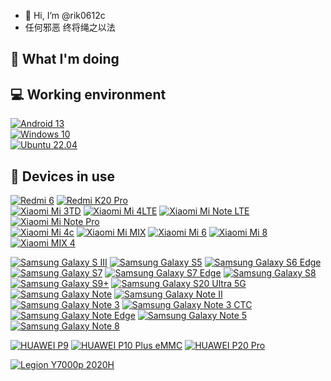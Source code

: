- 👋 Hi, I’m @rik0612c
- 任何邪恶 终将绳之以法

<!--- 
- 👀 I’m interested in ...
- 🌱 I’m currently learning ...
- 💞️ I’m looking to collaborate on ...
- 📫 How to reach me ...
--->

<!---
rik0612c/rik0612c is a ✨ special ✨ repository because its `README.md` (this file) appears on your GitHub profile.
You can click the Preview link to take a look at your changes.
--->


## 🤔 What I'm doing
<!--- - Learning Java/Kotlin. --->

## 💻 Working environment
[![Android 13](https://img.shields.io/badge/Android%2013-3ddc84?style=flat-square&logo=android&logoColor=ffffff)](https://www.android.com/android-13/)<br>
[![Windows 10](https://img.shields.io/badge/Windows%2010-00adef?style=flat-square&logo=windows&logoColor=ffffff)](#)<br>
[![Ubuntu 22.04](https://img.shields.io/badge/Ubuntu%2022%2e04-dd4814?style=flat-square&logo=ubuntu&logoColor=ffffff)](https://releases.ubuntu.com/22.04/)<br>

## 📱 Devices in use

[![Redmi 6](https://img.shields.io/badge/Redmi%206-fd4900?style=flat-square&logo=xiaomi&logoColor=ffffff)](#)
[![Redmi K20 Pro](https://img.shields.io/badge/Redmi%20K20%20Pro-fd4900?style=flat-square&logo=xiaomi&logoColor=ffffff)](#)<br>
[![Xiaomi Mi 3TD](https://img.shields.io/badge/Xiaomi%20Mi%203TD-fd4900?style=flat-square&logo=xiaomi&logoColor=ffffff)](#)
[![Xiaomi Mi 4LTE](https://img.shields.io/badge/Xiaomi%20Mi%204LTE-fd4900?style=flat-square&logo=xiaomi&logoColor=ffffff)](#)
[![Xiaomi Mi Note LTE](https://img.shields.io/badge/Xiaomi%20Mi%20NOTE%20LTE-fd4900?style=flat-square&logo=xiaomi&logoColor=ffffff)](#)
[![Xiaomi Mi Note Pro](https://img.shields.io/badge/Xiaomi%20Mi%20NOTE%20Pro-fd4900?style=flat-square&logo=xiaomi&logoColor=ffffff)](#)<br>
[![Xiaomi Mi 4c](https://img.shields.io/badge/Xiaomi%20Mi%204c-fd4900?style=flat-square&logo=xiaomi&logoColor=ffffff)](#)
[![Xiaomi Mi MIX](https://img.shields.io/badge/Xiaomi%20Mi%20MIX-fd4900?style=flat-square&logo=xiaomi&logoColor=ffffff)](#)
[![Xiaomi Mi 6](https://img.shields.io/badge/Xiaomi%20Mi%206-fd4900?style=flat-square&logo=xiaomi&logoColor=ffffff)](#)
[![Xiaomi Mi 8](https://img.shields.io/badge/Xiaomi%20Mi%208-fd4900?style=flat-square&logo=xiaomi&logoColor=ffffff)](#)
[![Xiaomi MIX 4](https://img.shields.io/badge/Xiaomi%20Mi%20MIX%204-fd4900?style=flat-square&logo=xiaomi&logoColor=ffffff)](#)
<br>

[![Samsung Galaxy S III](https://img.shields.io/badge/Samsang%20Galaxy%20S%20III-1428a0?style=flat-square&logo=Samsung&logoColor=ffffff)](#)
[![Samsung Galaxy S5](https://img.shields.io/badge/Samsang%20Galaxy%20S5-1428a0?style=flat-square&logo=Samsung&logoColor=ffffff)](#)
[![Samsung Galaxy S6 Edge](https://img.shields.io/badge/Samsang%20Galaxy%20S6%20Edge-1428a0?style=flat-square&logo=Samsung&logoColor=ffffff)](#)
[![Samsung Galaxy S7](https://img.shields.io/badge/Samsang%20Galaxy%20S7-1428a0?style=flat-square&logo=Samsung&logoColor=ffffff)](#)
[![Samsung Galaxy S7 Edge](https://img.shields.io/badge/Samsang%20Galaxy%20S7%20Edge-1428a0?style=flat-square&logo=Samsung&logoColor=ffffff)](#)
[![Samsung Galaxy S8](https://img.shields.io/badge/Samsang%20Galaxy%20S8-1428a0?style=flat-square&logo=Samsung&logoColor=ffffff)](https://www.samsung.com/us/mobile/phones/galaxy-s/galaxy-s8-64gb--unlocked--sm-g950uzkaxaa)
[![Samsung Galaxy S9+](https://img.shields.io/badge/Samsang%20Galaxy%20S9+-1428a0?style=flat-square&logo=Samsung&logoColor=ffffff)](https://www.samsung.com/sec/business/smartphones/galaxy-s9/)
[![Samsung Galaxy S20 Ultra 5G](https://img.shields.io/badge/Samsang%20Galaxy%20S20%20Ultra%205G-1428a0?style=flat-square&logo=Samsung&logoColor=ffffff)](https://www.samsung.com/hk_en/support/model/SM-G9880ZAGTGY)<br>
[![Samsung Galaxy Note](https://img.shields.io/badge/Samsang%20Galaxy%20Note-1428a0?style=flat-square&logo=Samsung&logoColor=ffffff)](#)
[![Samsung Galaxy Note II](https://img.shields.io/badge/Samsang%20Galaxy%20Note%20II-1428a0?style=flat-square&logo=Samsung&logoColor=ffffff)](#)
[![Samsung Galaxy Note 3](https://img.shields.io/badge/Samsang%20Galaxy%20Note%203-1428a0?style=flat-square&logo=Samsung&logoColor=ffffff)](#)
[![Samsung Galaxy Note 3 CTC](https://img.shields.io/badge/Samsang%20Galaxy%20Note%203%20CTC-1428a0?style=flat-square&logo=Samsung&logoColor=ffffff)](#)
[![Samsung Galaxy Note Edge](https://img.shields.io/badge/Samsang%20Galaxy%20Note%20Edge-1428a0?style=flat-square&logo=Samsung&logoColor=ffffff)](#)
[![Samsung Galaxy Note 5](https://img.shields.io/badge/Samsang%20Galaxy%20Note%205-1428a0?style=flat-square&logo=Samsung&logoColor=ffffff)](#)
[![Samsung Galaxy Note 8](https://img.shields.io/badge/Samsang%20Galaxy%20Note%208-1428a0?style=flat-square&logo=Samsung&logoColor=ffffff)](#)<br>

[![HUAWEI P9](https://img.shields.io/badge/HUAWEI%20P9-CE0E2D?style=flat-square&logo=HUAWEI&logoColor=ffffff)](#)
[![HUAWEI P10 Plus eMMC](https://img.shields.io/badge/HUAWEI%20P10%20Plus%20eMMC-CE0E2D?style=flat-square&logo=HUAWEI&logoColor=ffffff)](#)
[![HUAWEI P20 Pro](https://img.shields.io/badge/HUAWEI%20P20%20Pro-CE0E2D?style=flat-square&logo=HUAWEI&logoColor=ffffff)](#)<br>

[![Legion Y7000p 2020H](https://img.shields.io/badge/LEGION%20Y7000P%202020H-e60012?style=flat-square&logo=lenovo&logoColor=ffffff)](https://item.lenovo.com.cn/product/1013177.html)<br>
